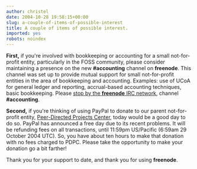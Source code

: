 ```yaml
---
author: christel
date: 2004-10-28 19:58:15+00:00
slug: a-couple-of-items-of-possible-interest
title: A couple of items of possible interest. 
imported: yes
robots: noindex
---
```

**First,** if you're involved with bookkeeping or accounting for a small not-for-profit entity, particularly in the FOSS community, please consider maintaining a presence on the new **#accounting** channel on **freenode**.  This channel was set up to provide mutual support for small not-for-profit entities in the area of bookkeeping and accounting.  Examples: use of UCoA for general ledger and reporting, accrual-based accounting techniques, basic bookkeeping.  Please   [stop by the **freenode** IRC network](http://freenode.net/using_the_network.shtml),  channel **#accounting**.

**Second,** if you're thinking of using PayPal to donate to our parent not-for-profit entity,  [Peer-Directed Projects Center](http://freenode.net/pdpc.shtml),  today would be a good day to do so.  PayPal has announced a free day due to its recent problems.  It will be refunding fees on all transactions, until 11:59pm US/Pacific (6:59am 29 October 2004 UTC).  So, you have about ten hours to make that donation with no fees charged to PDPC.  Please take the opportunity to make your donation go a bit farther!

Thank you for your support to date, and thank you for using **freenode**.
